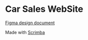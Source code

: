 
#  Car Sales WebSite 


[Figma design document](https://www.figma.com/file/qhHkkzlsyzNZnaOpZuRSHJ/Cars-Layout?node-id=0%3A1&t=mzopS5w8gF4n5LdU-0)


Made with [Scrimba](https://scrimba.com/learn/figmatocode)

